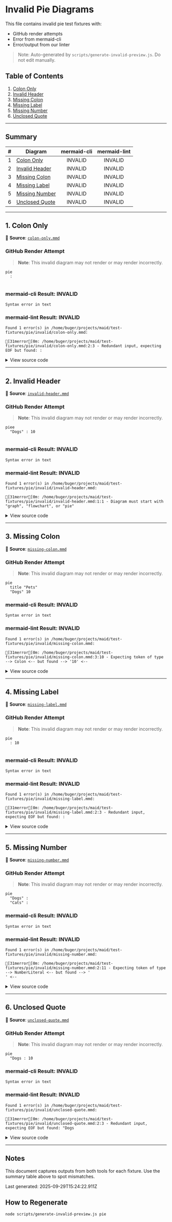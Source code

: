 # Invalid Pie Diagrams

This file contains invalid pie test fixtures with:
- GitHub render attempts
- Error from mermaid-cli
- Error/output from our linter

> Note: Auto-generated by `scripts/generate-invalid-preview.js`. Do not edit manually.

## Table of Contents

1. [Colon Only](#1-colon-only)
2. [Invalid Header](#2-invalid-header)
3. [Missing Colon](#3-missing-colon)
4. [Missing Label](#4-missing-label)
5. [Missing Number](#5-missing-number)
6. [Unclosed Quote](#6-unclosed-quote)

---

## Summary

| # | Diagram | mermaid-cli | mermaid-lint |
|---:|---|:---:|:---:|
| 1 | [Colon Only](#1-colon-only) | INVALID | INVALID |
| 2 | [Invalid Header](#2-invalid-header) | INVALID | INVALID |
| 3 | [Missing Colon](#3-missing-colon) | INVALID | INVALID |
| 4 | [Missing Label](#4-missing-label) | INVALID | INVALID |
| 5 | [Missing Number](#5-missing-number) | INVALID | INVALID |
| 6 | [Unclosed Quote](#6-unclosed-quote) | INVALID | INVALID |

---

## 1. Colon Only

📄 **Source**: [`colon-only.mmd`](./invalid/colon-only.mmd)

### GitHub Render Attempt

> **Note**: This invalid diagram may not render or may render incorrectly.

```mermaid
pie
  :


```

### mermaid-cli Result: INVALID

```
Syntax error in text
```

### mermaid-lint Result: INVALID

```
Found 1 error(s) in /home/buger/projects/maid/test-fixtures/pie/invalid/colon-only.mmd:

[31merror[0m: /home/buger/projects/maid/test-fixtures/pie/invalid/colon-only.mmd:2:3 - Redundant input, expecting EOF but found: :
```

<details>
<summary>View source code</summary>

```
pie
  :


```
</details>

---

## 2. Invalid Header

📄 **Source**: [`invalid-header.mmd`](./invalid/invalid-header.mmd)

### GitHub Render Attempt

> **Note**: This invalid diagram may not render or may render incorrectly.

```mermaid
piee
  "Dogs" : 10


```

### mermaid-cli Result: INVALID

```
Syntax error in text
```

### mermaid-lint Result: INVALID

```
Found 1 error(s) in /home/buger/projects/maid/test-fixtures/pie/invalid/invalid-header.mmd:

[31merror[0m: /home/buger/projects/maid/test-fixtures/pie/invalid/invalid-header.mmd:1:1 - Diagram must start with "graph", "flowchart", or "pie"
```

<details>
<summary>View source code</summary>

```
piee
  "Dogs" : 10


```
</details>

---

## 3. Missing Colon

📄 **Source**: [`missing-colon.mmd`](./invalid/missing-colon.mmd)

### GitHub Render Attempt

> **Note**: This invalid diagram may not render or may render incorrectly.

```mermaid
pie
  title "Pets"
  "Dogs" 10

```

### mermaid-cli Result: INVALID

```
Syntax error in text
```

### mermaid-lint Result: INVALID

```
Found 1 error(s) in /home/buger/projects/maid/test-fixtures/pie/invalid/missing-colon.mmd:

[31merror[0m: /home/buger/projects/maid/test-fixtures/pie/invalid/missing-colon.mmd:3:10 - Expecting token of type --> Colon <-- but found --> '10' <--
```

<details>
<summary>View source code</summary>

```
pie
  title "Pets"
  "Dogs" 10

```
</details>

---

## 4. Missing Label

📄 **Source**: [`missing-label.mmd`](./invalid/missing-label.mmd)

### GitHub Render Attempt

> **Note**: This invalid diagram may not render or may render incorrectly.

```mermaid
pie
  : 10


```

### mermaid-cli Result: INVALID

```
Syntax error in text
```

### mermaid-lint Result: INVALID

```
Found 1 error(s) in /home/buger/projects/maid/test-fixtures/pie/invalid/missing-label.mmd:

[31merror[0m: /home/buger/projects/maid/test-fixtures/pie/invalid/missing-label.mmd:2:3 - Redundant input, expecting EOF but found: :
```

<details>
<summary>View source code</summary>

```
pie
  : 10


```
</details>

---

## 5. Missing Number

📄 **Source**: [`missing-number.mmd`](./invalid/missing-number.mmd)

### GitHub Render Attempt

> **Note**: This invalid diagram may not render or may render incorrectly.

```mermaid
pie
  "Dogs" :
  "Cats" : 

```

### mermaid-cli Result: INVALID

```
Syntax error in text
```

### mermaid-lint Result: INVALID

```
Found 1 error(s) in /home/buger/projects/maid/test-fixtures/pie/invalid/missing-number.mmd:

[31merror[0m: /home/buger/projects/maid/test-fixtures/pie/invalid/missing-number.mmd:2:11 - Expecting token of type --> NumberLiteral <-- but found --> '
' <--
```

<details>
<summary>View source code</summary>

```
pie
  "Dogs" :
  "Cats" : 

```
</details>

---

## 6. Unclosed Quote

📄 **Source**: [`unclosed-quote.mmd`](./invalid/unclosed-quote.mmd)

### GitHub Render Attempt

> **Note**: This invalid diagram may not render or may render incorrectly.

```mermaid
pie
  "Dogs : 10

```

### mermaid-cli Result: INVALID

```
Syntax error in text
```

### mermaid-lint Result: INVALID

```
Found 1 error(s) in /home/buger/projects/maid/test-fixtures/pie/invalid/unclosed-quote.mmd:

[31merror[0m: /home/buger/projects/maid/test-fixtures/pie/invalid/unclosed-quote.mmd:2:3 - Redundant input, expecting EOF but found: "Dogs
```

<details>
<summary>View source code</summary>

```
pie
  "Dogs : 10

```
</details>

---

## Notes

This document captures outputs from both tools for each fixture. Use the summary table above to spot mismatches.

Last generated: 2025-09-29T15:24:22.911Z

## How to Regenerate

```bash
node scripts/generate-invalid-preview.js pie
```
